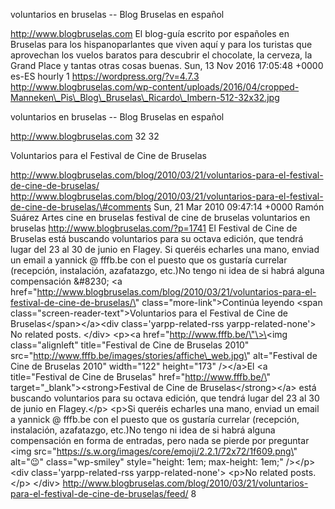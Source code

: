 voluntarios en bruselas -- Blog Bruselas en español

http://www.blogbruselas.com El blog-guía escrito por españoles en
Bruselas para los hispanoparlantes que viven aquí y para los turistas
que aprovechan los vuelos baratos para descubrir el chocolate, la
cerveza, la Grand Place y tantas otras cosas buenas. Sun, 13 Nov 2016
17:05:48 +0000 es-ES hourly 1 https://wordpress.org/?v=4.7.3
http://www.blogbruselas.com/wp-content/uploads/2016/04/cropped-Manneken\_Pis\_Blog\_Bruselas\_Ricardo\_Imbern-512-32x32.jpg

voluntarios en bruselas -- Blog Bruselas en español

http://www.blogbruselas.com 32 32

Voluntarios para el Festival de Cine de Bruselas

http://www.blogbruselas.com/blog/2010/03/21/voluntarios-para-el-festival-de-cine-de-bruselas/
http://www.blogbruselas.com/blog/2010/03/21/voluntarios-para-el-festival-de-cine-de-bruselas/\#comments
Sun, 21 Mar 2010 09:47:14 +0000 Ramón Suárez Artes cine en bruselas
festival de cine de bruselas voluntarios en bruselas
http://www.blogbruselas.com/?p=1741 El Festival de Cine de Bruselas está
buscando voluntarios para su octava edición, que tendrá lugar del 23 al
30 de junio en Flagey. Si queréis echarles una mano, enviad un email a
yannick @ fffb.be con el puesto que os gustaría currelar (recepción,
instalación, azafatazgo, etc.)No tengo ni idea de si habrá alguna
compensación &\#8230; \<a
href=\"http://www.blogbruselas.com/blog/2010/03/21/voluntarios-para-el-festival-de-cine-de-bruselas/\"
class=\"more-link\"\>Continúa leyendo \<span
class=\"screen-reader-text\"\>Voluntarios para el Festival de Cine de
Bruselas\</span\>\</a\>\<div class=\'yarpp-related-rss
yarpp-related-none\'\> No related posts. \</div\> \<p\>\<a
href=\"http://www.fffb.be/\"\>\<img class=\"alignleft\" title=\"Festival
de Cine de Bruselas 2010\"
src=\"http://www.fffb.be/images/stories/affiche\_web.jpg\"
alt=\"Festival de Cine de Bruselas 2010\" width=\"122\" height=\"173\"
/\>\</a\>El \<a title=\"Festival de Cine de Bruselas\"
href=\"http://www.fffb.be/\" target=\"\_blank\"\>\<strong\>Festival de
Cine de Bruselas\</strong\>\</a\> está buscando voluntarios para su
octava edición, que tendrá lugar del 23 al 30 de junio en Flagey.\</p\>
\<p\>Si queréis echarles una mano, enviad un email a yannick @ fffb.be
con el puesto que os gustaría currelar (recepción, instalación,
azafatazgo, etc.)No tengo ni idea de si habrá alguna compensación en
forma de entradas, pero nada se pierde por preguntar \<img
src=\"https://s.w.org/images/core/emoji/2.2.1/72x72/1f609.png\"
alt=\"😉\" class=\"wp-smiley\" style=\"height: 1em; max-height: 1em;\"
/\>\</p\> \<div class=\'yarpp-related-rss yarpp-related-none\'\> \<p\>No
related posts.\</p\> \</div\>
http://www.blogbruselas.com/blog/2010/03/21/voluntarios-para-el-festival-de-cine-de-bruselas/feed/
8
